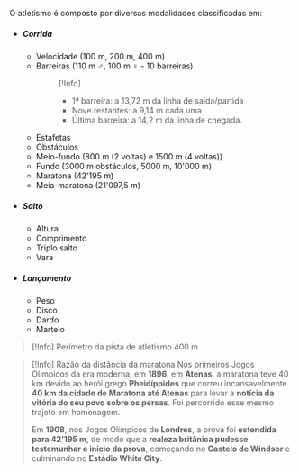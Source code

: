 O atletismo é composto por diversas modalidades classificadas em:
- ##### Corrida
	- Velocidade (100 m, 200 m, 400 m)
	- Barreiras (110 m ♂, 100 m ♀ - 10 barreiras)
	  >[!Info]
	  >- 1ª barreira: a 13,72 m da linha de saída/partida
	  >- Nove restantes: a 9,14 m cada uma
	  >- Última barreira: a 14,2 m da linha de chegada.
	- Estafetas
	- Obstáculos
	- Meio-fundo (800 m (2 voltas) e 1500 m (4 voltas))
	- Fundo (3000 m obstáculos, 5000 m, 10'000 m)
	- Maratona (42'195 m)
	- Meia-maratona (21'097,5 m)
- ##### Salto
	- Altura
	- Comprimento
	- Triplo salto
	- Vara
- ##### Lançamento
	- Peso
	- Disco
	- Dardo
	- Martelo

>[!Info] Perímetro da pista de atletismo
>400 m

>[!Info] Razão da distância da maratona
>Nos primeiros Jogos Olímpicos da era moderna, em **1896**, em **Atenas**, a maratona teve 40 km devido ao herói grego **Pheidíppides** que correu incansavelmente **40 km da cidade de Maratona até Atenas** para levar a **notícia da vitória do seu povo sobre os persas**. Foi percorrido esse mesmo trajeto em homenagem.
>
>Em **1908**, nos Jogos Olímpicos de **Londres**, a prova foi **estendida para 42'195 m**, de modo que a **realeza britânica pudesse testemunhar o início da prova**, começando no **Castelo de Windsor** e culminando no **Estádio White City**.